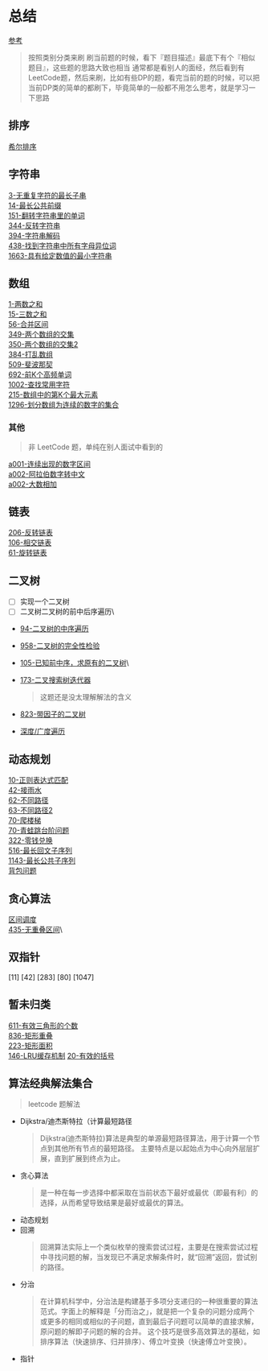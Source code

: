 # 总结


[参考](./reference.md)

> 按照类别分类来刷
> 刷当前题的时候，看下『题目描述』最底下有个『相似题目』，这些题的思路大致也相当
> 通常都是看别人的面经，然后看到有LeetCode题，然后来刷，比如有些DP的题，看完当前的题的时候，可以把当前DP类的简单的都刷下，毕竟简单的一般都不用怎么思考，就是学习一下思路

## 排序
[希尔排序](./sort/insert.md)

## 字符串
[3-无重复字符的最长子串](./solutions/3-无重复字符的最长子串.md)\
[14-最长公共前缀](./solutions/14-最长公共前缀.md)\
[151-翻转字符串里的单词](./solutions/151-翻转字符串里的单词.md)\
[344-反转字符串](./solutions/344-反转字符串.md)\
[394-字符串解码](./solutions/394-字符串解码.md)\
[438-找到字符串中所有字母异位词](./solutions/438-找到字符串中所有字母异位词.md)\
[1663-具有给定数值的最小字符串](./solutions/1663-具有给定数值的最小字符串.md)

## 数组
[1-两数之和](./solutions/1-两数之和.md)\
[15-三数之和](./solutions/15-三数之和.md)\
[56-合并区间](./solutions/56-合并区间.md)\
[349-两个数组的交集](./solutions/349-两个数组的交集.md)\
[350-两个数组的交集2](./solutions/350-两个数组的交集2.md)\
[384-打乱数组](./solutions/384-打乱数组.md)\
[509-斐波那契](./solutions/509-斐波那契.md)\
[692-前K个高频单词](./solutions/692-前K个高频单词.md)\
[1002-查找常用字符](./solutions/1002-查找常用字符.md)\
[215-数组中的第K个最大元素](./solutions/215-数组中的第K个最大元素.md)\
[1296-划分数组为连续的数字的集合](./solutions/1296-划分数组为连续的数字的集合.md)


### 其他
> 非 LeetCode 题，单纯在别人面试中看到的

[a001-连续出现的数字区间](./additional/a001-连续出现的数字区间.md)\
[a002-阿拉伯数字转中文](./additional/a002-阿拉伯数字转中文.md)\
[a002-大数相加](./additional/a003-大数相加.md)


## 链表
[206-反转链表](./solutions/206-翻转链表.md)\
[106-相交链表](./solutions/106-相交链表.md)\
[61-旋转链表](./solutions/61-旋转链表.md)

## 二叉树
- [ ] 实现一个二叉树
- [ ] 二叉树二叉树的前中后序遍历\
- [94-二叉树的中序遍历](./solutions/94-二叉树的中序遍历.md)
- [958-二叉树的完全性检验](./solutions/958-二叉树的完全性检验.md)
- [105-已知前中序，求原有的二叉树](./solutions/105-已知前中序，求原有的二叉树.md)\
- [173-二叉搜索树迭代器](./solutions/173-二叉搜索树迭代器.md)
    > 这题还是没太理解解法的含义
- [823-带因子的二叉树](./solutions/823-带因子的二叉树.md)    

- [深度/广度遍历](./solutions/深度-广度遍历.md)    

## 动态规划
[10-正则表达式匹配](./solutions/10-正则表达式匹配.md)\
[42-接雨水](./solutions/42-接雨水.md)\
[62-不同路径](./solutions/62-不同路径.md)\
[63-不同路径2](./solutions/63-不同路径2.md)\
[70-爬楼梯](./solutions/70-爬楼梯.md)\
[70-青蛙跳台阶问题](./solutions/70-青蛙跳台阶问题.md)\
[322-零钱兑换](./solutions/322-零钱兑换.md)\
[516-最长回文子序列](./solutions/516-最长回文子序列.md)\
[1143-最长公共子序列](./solutions/1143-最长公共子序列.md)\
[背包问题](./solutions/背包问题.md)

## 贪心算法
[区间调度](./solutions/区间调度.md)\
[435-无重叠区间](./solutions/435-无重叠区间.md)\

## 双指针
[11]
[42]
[283]
[80]
[1047]

## 暂未归类
[611-有效三角形的个数](./solutions/611-有效三角形的个数.md)\
[836-矩形重叠](./solutions/836-矩形重叠.md)\
[223-矩形面积](./solutions/223-矩形面积.md)\
[146-LRU缓存机制](./solutions/146-LRU缓存机制.md)
[20-有效的括号](./solutions/20-有效的括号.md)

## 算法经典解法集合
>  leetcode 题解法
- Dijkstra/迪杰斯特拉（计算最短路径
    > Dijkstra(迪杰斯特拉)算法是典型的单源最短路径算法，用于计算一个节点到其他所有节点的最短路径。 主要特点是以起始点为中心向外层层扩展，直到扩展到终点为止。
- 贪心算法
    > 是一种在每一步选择中都采取在当前状态下最好或最优（即最有利）的选择，从而希望导致结果是最好或最优的算法。
- 动态规划
- 回溯
    > 回溯算法实际上一个类似枚举的搜索尝试过程，主要是在搜索尝试过程中寻找问题的解，当发现已不满足求解条件时，就“回溯”返回，尝试别的路径。
- 分治
    > 在计算机科学中，分治法是构建基于多项分支递归的一种很重要的算法范式。字面上的解释是「分而治之」，就是把一个复杂的问题分成两个或更多的相同或相似的子问题，直到最后子问题可以简单的直接求解，原问题的解即子问题的解的合并。
    这个技巧是很多高效算法的基础，如排序算法（快速排序、归并排序）、傅立叶变换（快速傅立叶变换）。
- 指针
